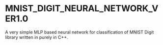 # MNIST_DIGIT_NEURAL_NETWORK_VER1.0
A very simple MLP based neural network for classification of MNIST Digit library written in purely in C++.
